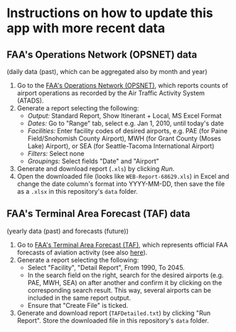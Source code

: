 # Instructions on how to update this app with more recent data

## FAA's Operations Network (OPSNET) data

(daily data (past), which can be aggregated also by month and year)

1. Go to the [FAA's Operations Network (OPSNET)](https://aspm.faa.gov/opsnet/sys/Airport.asp), which reports counts of airport operations as recorded by the Air Traffic Activity System (ATADS).
2. Generate a report selecting the following:
	* *Output:* Standard Report, Show Itinerant + Local, MS Excel Format
	* *Dates:* Go to "Range" tab, select e.g. Jan 1, 2010, until today's date
	* *Facilities:* Enter facility codes of desired airports, e.g. PAE (for Paine Field/Snohomish County Airport), MWH (for Grant County (Moses Lake) Airport), or SEA (for Seattle-Tacoma International Airport)
	* *Filters:* Select none
	* *Groupings:* Select fields "Date" and "Airport"
3. Generate and download report (`.xls`) by clicking *Run*.
4. Open the downloaded file (looks like `WEB-Report-68629.xls`) in Excel and change the date column's format into YYYY-MM-DD, then save the file as a `.xlsx` in this repository's `data` folder.

## FAA's Terminal Area Forecast (TAF) data

(yearly data (past) and forecasts (future))

1. Go to [FAA's Terminal Area Forecast (TAF)](https://taf.faa.gov/), which represents official FAA forecasts of aviation activity (see also [here](https://www.faa.gov/data_research/aviation/taf)).
2. Generate a report selecting the following:
	* Select "Facility", "Detail Report", From 1990, To 2045.
	* In the search field on the right, search for the desired airports (e.g. PAE, MWH, SEA) on after another and confirm it by clicking on the corresponding search result. This way, several airports can be included in the same report output.
	* Ensure that "Create File" is ticked.
3. Generate and download report (`TAFDetailed.txt`) by clicking "Run Report". Store the downloaded file in this repository's `data` folder.

